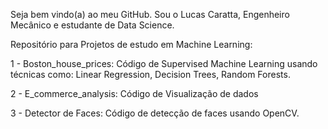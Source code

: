 Seja bem vindo(a) ao meu GitHub. Sou o Lucas Caratta, Engenheiro Mecânico e estudante de Data Science. 

Repositório para Projetos de estudo em Machine Learning:

1 - Boston_house_prices: Código de Supervised Machine Learning usando técnicas como: Linear Regression, Decision Trees, Random Forests. 

2 - E_commerce_analysis: Código de Visualização de dados

3 - Detector de Faces: Código de detecção de faces usando OpenCV.


